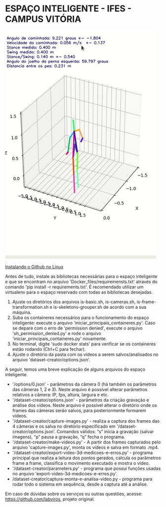 # ESPAÇO INTELIGENTE - IFES - CAMPUS VITÓRIA

![Reconstrução tridimensional](https://github.com/wyctorfogos/ESPACOINTELIGENTE-IFES/blob/main/caminhada.gif)

[Instalando o Github no Linux](https://github.com/cli/cli/blob/trunk/docs/install_linux.md)

Antes de tudo, instale as bibliotecas necessárias para o espaço inteligente e que se encontram no arquivo 'Docker_files/requiremensts.txt' através do comando 'pip install -r requirements.txt'. É recomendado utilizar um virtualenv para o espaço reservado com todas as bibliotecas desejadas.

1. Ajuste os diretórios dos arquivos is-basic.sh, is-cameras.sh, is-frame-transformation.sh e is-skeletons-grouper.sh de acordo com a sua máquina.  
2. Suba os containeres necessários para o funcionamento do espaço inteligente: execute o arquivo 'iniciar_principais_containeres.py'. Caso se depare com o erro de 'permission denied', execute o arquivo 'sh_permission_denied.py' e rode o arquivo 'iniciar_principais_containeres.py' novamente.
3. No terminal, digite 'sudo docker stats' para verificar se os containeres estão rodando (Ctrl+C para fechar). 
4. Ajuste o diretório da pasta com os vídeos a serem salvos/analisados no arquivo 'dataset-creator/options.json'.

A seguir, temos uma breve explicação de alguns arquivos do espaço inteligente.

- '/options/0.json' - parâmetros da câmera 0 (há também os parâmetros das câmeras 1, 2 e 3). Neste arquivo é possível alterar parâmetros relativos a câmera: IP, fps, altura, largura e etc.
- '/dataset-creator/options.json' - parâmetros da criação gravação e análise dos vídeos. Neste arquivo é possível alterar o diretório onde os frames das câmeras serão salvos, para posteriormente formarem vídeos. 
- '/dataset-creator/capture-images.py' - realiza a captura dos frames das 4 câmeras e os salva no diretório especificado em '/dataset-creator/options.json'. Comandos válidos: “s” inicia a gravação (salvar imagens), “p” pausa a gravação, “q” fecha o programa.
- '/dataset-creator/make-videos.py' - A partir dos frames capturados pelo arquivo 'capture-images.py', monta os vídeos e salva em formato .mp4.
- '/dataset-creator/export-video-3d-medicoes-e-erros.py' - programa principal que realiza a leitura dos pontos gerados, calcula os parâmetros frame a frame, classifica o movimento executado e mostra o vídeo.
- '/dataset-creator/parameters.py' - programa que possui funções usadas no arquivo 'export-video-3d-medicoes-e-erros.py'.
- /dataset-creator/captura-monta-e-analisa-video.py - programa para rodar todo o sistema em sequência, desde a captura até a análise. 

Em caso de dúvidas sobre os serviços ou outras questões, acesse: https://github.com/labviros, projeto original.
